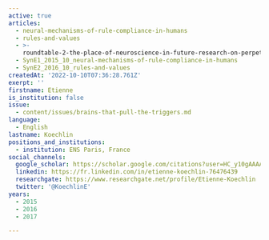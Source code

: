 ```yaml
---
active: true
articles:
  - neural-mechanisms-of-rule-compliance-in-humans
  - rules-and-values
  - >-
    roundtable-2-the-place-of-neuroscience-in-future-research-on-perpetrators-of-extreme-violence
  - SynE1_2015_10_neural-mechanisms-of-rule-compliance-in-humans
  - SynE2_2016_10_rules-and-values
createdAt: '2022-10-10T07:36:28.761Z'
exerpt: ''
firstname: Etienne
is_institution: false
issue:
  - content/issues/brains-that-pull-the-triggers.md
language:
  - English
lastname: Koechlin
positions_and_institutions: 
  - institution: ENS Paris, France
social_channels:
  google_scholar: https://scholar.google.com/citations?user=HC_y10gAAAAJ&hl=fr
  linkedin: https://fr.linkedin.com/in/etienne-koechlin-76476439
  researchgate: https://www.researchgate.net/profile/Etienne-Koechlin
  twitter: '@KoechlinE'
years:
  - 2015
  - 2016
  - 2017

---
```

